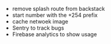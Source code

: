 - remove splash route from backstack
- start number with the +254 prefix
- cache netwoek image
- Sentry to track bugs
- Firebase analytics to show usage

